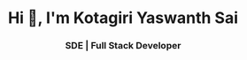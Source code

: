 <h1 align="center">Hi 👋, I'm Kotagiri Yaswanth Sai</h1>
<h3 align="center">SDE | Full Stack Developer</h3>
